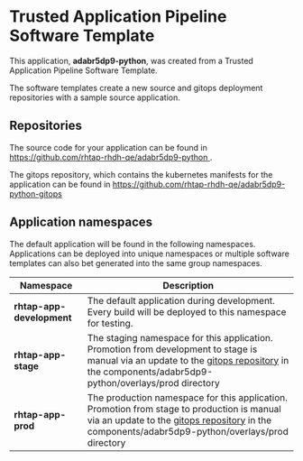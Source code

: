 # Trusted Application Pipeline Software Template

This application, **adabr5dp9-python**, was created from a Trusted Application Pipeline Software Template.

The software templates create a new source and gitops deployment repositories with a sample source application. 

## Repositories

The source code for your application can be found in [https://github.com/rhtap-rhdh-qe/adabr5dp9-python ](https://github.com/rhtap-rhdh-qe/adabr5dp9-python ).
 
The gitops repository, which contains the kubernetes manifests for the application can be found in 
[https://github.com/rhtap-rhdh-qe/adabr5dp9-python-gitops ](https://github.com/rhtap-rhdh-qe/adabr5dp9-python-gitops ) 

## Application namespaces 

The default application will be found in the following namespaces. Applications can be deployed into unique namespaces or multiple software templates can also bet generated into the same group namespaces.  

|  Namespace   |  Description   |  
| -------- | -------- |   
| **rhtap-app-development** | The default application during development. Every build will be deployed to this namespace for testing. | 
| **rhtap-app-stage** | The staging namespace for this application. Promotion from development to stage is manual via an update to the [gitops repository](https://github.com/rhtap-rhdh-qe/adabr5dp9-python-gitops ) in the components/adabr5dp9-python/overlays/prod directory |  
| **rhtap-app-prod** | The production namespace for this application. Promotion from stage to production is manual via an update to the [gitops repository](https://github.com/rhtap-rhdh-qe/adabr5dp9-python-gitops ) in the components/adabr5dp9-python/overlays/prod directory | 
